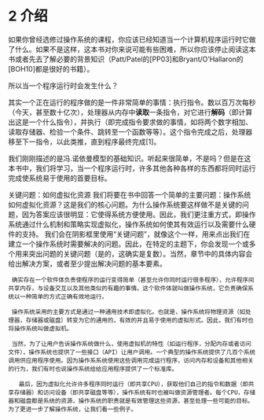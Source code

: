 # 2 介绍

如果你曾经选修过操作系统的课程，你应该已经知道当一个计算机程序运行时它做了什么。如果不是这样，这本书对你来说可能有些困难，所以你应该停止阅读这本书或者先去了解必要的背景知识（Patt/Patel的[PP03]和Bryant/O’Hallaron的[BOH10]都是很好的书籍）。

所以当一个程序运行时会发生什么？

其实一个正在运行的程序做的是一件非常简单的事情：执行指令。数以百万次每秒（今天，甚至数十亿次），处理器从内存中**读取**一条指令，对它进行**解码**（即计算出这是一个什么指令），并执行（即完成指令要求做的事情，如将两个数字相加、读取存储器、检验一个条件、跳转至一个函数等等）。这个指令完成之后，处理器移至下一指令，以此类推，直到程序最终完成[1]。

我们刚刚描述的是冯.诺依曼模型的基础知识。听起来很简单，不是吗？但是在这本书中，我们将学习，当一个程序运行时，许多其他各种各样的东西都将同时运行完成使系统易于使用的首要目标。

   关键问题：如何虚拟化资源
   我们将要在书中回答一个简单的主要问题：操作系统如何虚拟化资源？这是我们的核心问题。为什么操作系统要这样做不是关键的问题，因为答案应该很明显：它使得系统方便使用。因此，我们更注重方式，即操作系统通过什么机制和策略实现虚拟化，操作系统如何使其有效运行以及需要什么硬件的支持。
   我们会在阴影框里使用“关键问题”，就像这个一样，用来点出我们在建立一个操作系统时需要解决的问题。因此，在特定的主题下，你会发现一个或多个用来突出问题的关键问题（是的，这确实是复数）。当然，章节中的具体内容会给出解决方案，或者至少提出解决问题的基本要素。
   
     确实存在一个软件体负责使程序的运行变得简单（甚至允许你同时运行很多程序），允许程序间共享内存，与设备交互以及其他类似的有趣的事情。这个软件体就叫做操作系统，它负责确保系统以一种简单的方式正确有效地运行。
   
     操作系统采用的主要方式是通过一种通用技术即虚拟化。也就是，操作系统将物理资源（如处理器，存储器或磁盘）转变为它的通用的，有效的并且易于使用的虚拟形式。因此，我们有时也将操作系统叫做虚拟机。
     
     当然，为了让用户告诉操作系统做什么，使用虚拟机的特性（如运行程序，分配内存或者访问文件），操作系统也提供了一些接口（API）让用户调用。一个典型的操作系统提供了几百个系统调用供应用程序使用。因为操作系系统使用这些调用完成运行程序，访问内存和设备和其他相关的行为，我们有时也说操作系统给给应用程序提供了一个标准库。
   
       最后，因为虚拟化允许许多程序同时运行（即共享CPU），获取他们自己的指令和数据（即共享存储器）和访问设备（即共享磁盘等等），操作系统有时也被叫做资源管理者。每个CPU，存储器和磁盘都是系统的资源，操作系统的职责就是有效管理这些资源，甚至处理一些可能的目标。为了更进一步了解操作系统，让我们看一些例子。
   
     
   

